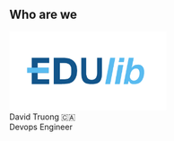 ## Who are we

<img src="media/logo_EDUlib.png" style="width: 280px;">
<div>
  David Truong 🇨🇦<br>
  Devops Engineer
</div>

